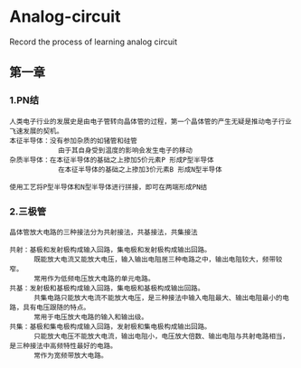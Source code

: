 # Analog-circuit
Record the process of learning analog circuit
## 第一章
### 1.PN结
    人类电子行业的发展史是由电子管转向晶体管的过程，第一个晶体管的产生无疑是推动电子行业飞速发展的契机。
    本征半导体：没有参加杂质的如锗管和硅管
                由于其自身受到温度的影响会发生电子的移动
    杂质半导体：在本征半导体的基础之上掺加5价元素P 形成P型半导体
                在本征半导体的基础之上掺加3价元素B 形成N型半导体
    
    使用工艺将P型半导体和N型半导体进行拼接，即可在两端形成PN结
 ### 2.三极管
    晶体管放大电路的三种接法分为共射接法，共基接法，共集接法
    
    共射：基极和发射极构成输入回路，集电极和发射极构成输出回路。
          既能放大电流又能放大电压，输入输出电阻居三种电路之中，输出电阻较大，频带较窄。
          常用作为低频电压放大电路的单元电路。
    共基：发射极和基极构成输入回路，集电极和基极构成输出回路。
          共集电路只能放大电流不能放大电压，是三种接法中输入电阻最大、输出电阻最小的电路，具有电压跟随的特点。
          常用于电压放大电路的输入和输出级。
    共集：基极和集电极构成输入回路，发射极和集电极构成输出回路。
          只能放大电压不能放大电流，输出电阻小，电压放大倍数、输出电阻与共射电路相当，是三种接法中高频特性最好的电路。
          常作为宽频带放大电路。
